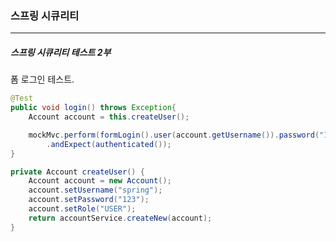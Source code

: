 <h3>스프링 시큐리티</h3>
<hr/>
<h5>스프링 시큐리티 테스트 2부</h5>

폼 로그인 테스트. 

```java
@Test
public void login() throws Exception{
    Account account = this.createUser();

    mockMvc.perform(formLogin().user(account.getUsername()).password("123"))
        .andExpect(authenticated());
}

private Account createUser() {
    Account account = new Account();
    account.setUsername("spring");
    account.setPassword("123");
    account.setRole("USER");
    return accountService.createNew(account);
}
```

